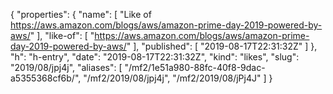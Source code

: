 {
  "properties": {
    "name": [
      "Like of https://aws.amazon.com/blogs/aws/amazon-prime-day-2019-powered-by-aws/"
    ],
    "like-of": [
      "https://aws.amazon.com/blogs/aws/amazon-prime-day-2019-powered-by-aws/"
    ],
    "published": [
      "2019-08-17T22:31:32Z"
    ]
  },
  "h": "h-entry",
  "date": "2019-08-17T22:31:32Z",
  "kind": "likes",
  "slug": "2019/08/jpj4j",
  "aliases": [
    "/mf2/1e51a980-88fc-40f8-9dac-a5355368cf6b/",
    "/mf2/2019/08/jpj4j",
    "/mf2/2019/08/jPj4J"
  ]
}
